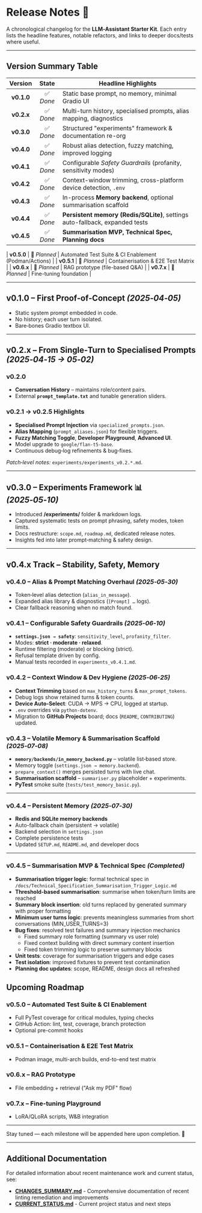 # Release Notes 📜

A chronological changelog for the **LLM‑Assistant Starter Kit**. Each entry lists the headline features, notable refactors, and links to deeper docs/tests where useful.

---

## Version Summary Table

| Version   | State      | Headline Highlights                                                |
|:---------:|:----------:|--------------------------------------------------------------------|
| **v0.1.0** | ✅ *Done* | Static base prompt, no memory, minimal Gradio UI                  |
| **v0.2.x** | ✅ *Done* | Multi-turn history, specialised prompts, alias mapping, diagnostics |
| **v0.3.0** | ✅ *Done* | Structured "experiments" framework & documentation re-org          |
| **v0.4.0** | ✅ *Done* | Robust alias detection, fuzzy matching, improved logging           |
| **v0.4.1** | ✅ *Done* | Configurable *Safety Guardrails* (profanity, sensitivity modes)    |
| **v0.4.2** | ✅ *Done* | Context-window trimming, cross-platform device detection, `.env`   |
| **v0.4.3** | ✅ *Done* | In-process **Memory backend**, optional summarisation scaffold     |
| **v0.4.4** | ✅ *Done* | **Persistent memory (Redis/SQLite)**, settings auto-fallback, expanded tests |
| **v0.4.5** | ✅ *Done* | **Summarisation MVP, Technical Spec, Planning docs**       |

| **v0.5.0** | 🔼 *Planned* | Automated Test Suite & CI Enablement (Podman/Actions)         |
| **v0.5.1** | 🔼 *Planned* | Containerisation & E2E Test Matrix                           |
| **v0.6.x** | 🔼 *Planned* | RAG prototype (file-based Q&A)                                |
| **v0.7.x** | 🔼 *Planned* | Fine-tuning foundation                                        |

---

## v0.1.0 – First Proof‑of‑Concept *(2025‑04‑05)*

* Static system prompt embedded in code.
* No history; each user turn isolated.
* Bare‑bones Gradio textbox UI.

---

## v0.2.x – From Single‑Turn to Specialised Prompts *(2025‑04‑15 → 05‑02)*

### v0.2.0

* **Conversation History** – maintains role/content pairs.
* External **`prompt_template.txt`** and tunable generation sliders.

### v0.2.1 → v0.2.5 Highlights

* **Specialised Prompt Injection** via `specialized_prompts.json`.
* **Alias Mapping** (`prompt_aliases.json`) for flexible triggers.
* **Fuzzy Matching Toggle**, **Developer Playground**, **Advanced UI**.
* Model upgrade to `google/flan‑t5‑base`.
* Continuous debug‑log refinements & bug‑fixes.

*Patch‑level notes:* `experiments/experiments_v0.2.*.md`.

---

## v0.3.0 – Experiments Framework 📊 *(2025‑05‑10)*

* Introduced **/experiments/** folder & markdown logs.
* Captured systematic tests on prompt phrasing, safety modes, token limits.
* Docs restructure: `scope.md`, `roadmap.md`, dedicated release notes.
* Insights fed into later prompt‑matching & safety design.

---

## v0.4.x Track – Stability, Safety, Memory

### v0.4.0 – Alias & Prompt Matching Overhaul *(2025‑05‑30)*

* Token‑level alias detection (`alias_in_message`).
* Expanded alias library & diagnostics (`[Prompt] …` logs).
* Clear fallback reasoning when no match found.

### v0.4.1 – Configurable Safety Guardrails *(2025‑06‑10)*

* **`settings.json → safety`**: `sensitivity_level`, `profanity_filter`.
* Modes: **strict · moderate · relaxed**.
* Runtime filtering (moderate) or blocking (strict).
* Refusal template driven by config.
* Manual tests recorded in `experiments_v0.4.1.md`.

### v0.4.2 – Context Window & Dev Hygiene *(2025‑06‑25)*

* **Context Trimming** based on `max_history_turns` & `max_prompt_tokens`.
* Debug logs show retained turns & token counts.
* **Device Auto‑Select**: CUDA → MPS → CPU, logged at startup.
* `.env` overrides via `python‑dotenv`.
* Migration to **GitHub Projects** board; docs (`README`, `CONTRIBUTING`) updated.

### v0.4.3 – Volatile Memory & Summarisation Scaffold *(2025‑07‑08)*

* **`memory/backends/in_memory_backend.py`** – volatile list‑based store.
* Memory toggle (`settings.json → memory.backend`).
* `prepare_context()` merges persisted turns with live chat.
* **Summarisation scaffold** – `summariser.py` placeholder + experiments.
* **PyTest** smoke suite (`tests/test_memory_basic.py`).

---

### v0.4.4 – Persistent Memory *(2025‑07‑30)*

* **Redis and SQLite memory backends**
* Auto-fallback chain (persistent → volatile)
* Backend selection in `settings.json`
* Complete persistence tests
* Updated `SETUP.md`, `README.md`, and developer docs

---

### v0.4.5 – Summarisation MVP & Technical Spec *(Completed)*

* **Summarisation trigger logic**: formal technical spec in `/docs/Technical_Specification_Summarisation_Trigger_Logic.md`
* **Threshold-based summarisation**: summarise when token/turn limits are reached  
* **Summary block insertion**: old turns replaced by generated summary with proper formatting
* **Minimum user turns logic**: prevents meaningless summaries from short conversations (MIN_USER_TURNS=3)
* **Bug fixes**: resolved test failures and summary injection mechanics
  - Fixed summary role formatting (summary vs user role)
  - Fixed context building with direct summary content insertion
  - Fixed token trimming logic to preserve summary blocks
* **Unit tests**: coverage for summarisation triggers and edge cases
* **Test isolation**: improved fixtures to prevent test contamination  
* **Planning doc updates**: scope, README, design docs all refreshed



## Upcoming Roadmap

### v0.5.0 – Automated Test Suite & CI Enablement

* Full PyTest coverage for critical modules, typing checks
* GitHub Action: lint, test, coverage, branch protection
* Optional pre-commit hooks

### v0.5.1 – Containerisation & E2E Test Matrix

* Podman image, multi-arch builds, end-to-end test matrix

### v0.6.x – RAG Prototype

* File embedding + retrieval ("Ask my PDF" flow)

### v0.7.x – Fine-tuning Playground

* LoRA/QLoRA scripts, W&B integration

---

Stay tuned — each milestone will be appended here upon completion. 🚀

---

## Additional Documentation

For detailed information about recent maintenance work and current status, see:
- **[CHANGES_SUMMARY.md](./CHANGES_SUMMARY.md)** - Comprehensive documentation of recent linting remediation and improvements
- **[CURRENT_STATUS.md](./CURRENT_STATUS.md)** - Current project status and next steps
